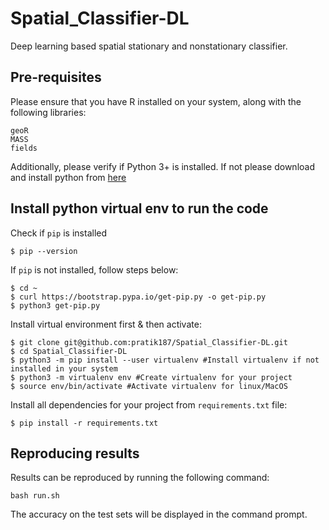 # Spatial_Classifier-DL
Deep learning based spatial stationary and nonstationary classifier.

## Pre-requisites

Please ensure that you have R installed on your system, along with the following libraries:
```
geoR
MASS
fields
```
Additionally, please verify if Python 3+ is installed. If not please download and install python from [here](https://www.python.org/downloads/)

## Install python virtual env to run the code

Check if `pip` is installed

`$ pip --version`

If `pip` is not installed, follow steps below:

```
$ cd ~
$ curl https://bootstrap.pypa.io/get-pip.py -o get-pip.py
$ python3 get-pip.py
```

Install virtual environment first & then activate:

```
$ git clone git@github.com:pratik187/Spatial_Classifier-DL.git
$ cd Spatial_Classifier-DL
$ python3 -m pip install --user virtualenv #Install virtualenv if not installed in your system
$ python3 -m virtualenv env #Create virtualenv for your project
$ source env/bin/activate #Activate virtualenv for linux/MacOS
```

Install all dependencies for your project from `requirements.txt` file:

```
$ pip install -r requirements.txt
```

## Reproducing results

Results can be reproduced by running the following command:
```
bash run.sh
```
The accuracy on the test sets will be displayed in the command prompt.


